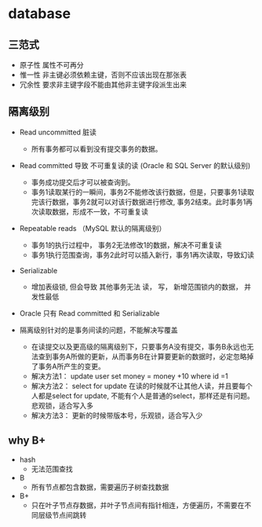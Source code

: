 # database

## 三范式

* 原子性 属性不可再分
* 惟一性 非主键必须依赖主键，否则不应该出现在那张表
* 冗余性 要求非主键字段不能由其他非主键字段派生出来


## 隔离级别

* Read uncommitted   脏读
   * 所有事务都可以看到没有提交事务的数据。

* Read committed  导致 不可重复读的读 (Oracle 和 SQL Server 的默认级别)
   * 事务成功提交后才可以被查询到。
   * 事务1读取某行的一瞬间，事务2不能修改该行数据，但是，只要事务1读取完该行数据，事务2就可以对该行数据进行修改, 事务2结束。此时事务1再次读取数据，形成不一致，不可重复读
   
* Repeatable reads  （MySQL 默认的隔离级别）
   * 事务1的执行过程中， 事务2无法修改1的数据，解决不可重复读
   * 事务1执行范围查询，事务2此时可以插入新行，事务1再次读取，导致幻读
* Serializable
   * 增加表级锁, 但会导致 其他事务无法 读， 写， 新增范围锁内的数据， 并发性最低

 * Oracle 只有 Read committed 和 Serializable

 * 隔离级别针对的是事务间读的问题，不能解决写覆盖
   * 在读提交以及更高级的隔离级别下，只要事务A没有提交，事务B永远也无法查到事务A所做的更新，从而事务B在计算要更新的数据时，必定忽略掉了事务A所产生的变更。
   * 解决方法1：  update user set money = money +10 where id =1
   * 解决方法2：  select for update 在读的时候就不让其他人读，并且要每个人都是select for update, 不能有个人是普通的select，那样还是有问题。悲观锁，适合写入多
   * 解决方法3：  更新的时候带版本号，乐观锁，适合写入少

## why B+
 * hash
   * 无法范围查找
 * B
   * 所有节点都包含数据，需要遍历子树查找数据
 * B+
   * 只在叶子节点存数据，并叶子节点间有指针相连，方便遍历，不需要在不同层级节点间跳转

